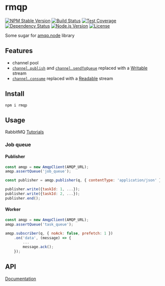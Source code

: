 # rmqp
[![NPM Stable Version][npm-stable-version-image]][npm-url]
[![Build Status][travis-master-image]][travis-url]
[![Test Coverage][codecov-image]][codecov-url-master]
[![Dependency Status][david-image]][david-url-master]
[![Node.js Version][node-version-image]][node-version-url]
[![License][license-image]][license-url]

Some sugar for [amqp.node][github-amqp-node] library

## Features

* channel pool
* [`channel.publish`][amqp-node-publish] and [`channel.sendToQueue`][amqp-node-sendtoqueue] replaced with a [Writable][node-api-stream-writable] stream
* [`channel.consume`][amqp-node-consume] replaced with a [Readable][node-api-stream-readable] stream


## Install
    npm i rmqp

## Usage

RabbitMQ [Tutorials][tutorials-spec]

### Job queue

#### Publisher

```js
const amqp = new AmqpClient(AMQP_URL);
amqp.assertQueue('job_queue');

const publisher = amqp.publisher(q, { contentType: 'application/json' });

publisher.write({taskId: 1, ...});
publisher.write({taskId: 2, ...});
publisher.end();
```

#### Worker

```js
const amqp = new AmqpClient(AMQP_URL);
amqp.assertQueue('task_queue');

amqp.subscriber(q, { noAck: false, prefetch: 1 })
    .on('data', (message) => {
        ...
        message.ack();
    });
```

## API

[Documentation](https://amokrushin.github.io/rmqp)


[npm-stable-version-image]: https://img.shields.io/npm/v/rmqp.svg
[npm-url]: https://npmjs.com/package/rmqp
[travis-master-image]: https://img.shields.io/travis/amokrushin/rmqp/master.svg
[travis-url]: https://travis-ci.org/amokrushin/rmqp
[codecov-image]: https://img.shields.io/codecov/c/github/amokrushin/rmqp/master.svg
[codecov-url-master]: https://codecov.io/github/amokrushin/rmqp?branch=master
[david-image]: https://img.shields.io/david/amokrushin/rmqp.svg
[david-url-master]: https://david-dm.org/amokrushin/rmqp
[node-version-image]: https://img.shields.io/node/v/rmqp.svg
[node-version-url]: https://nodejs.org/en/download/
[license-image]: https://img.shields.io/npm/l/rmqp.svg
[license-url]: https://raw.githubusercontent.com/amokrushin/rmqp/master/LICENSE

[github-amqp-node]:https://github.com/squaremo/amqp.node
[node-api-stream-readable]:https://nodejs.org/dist/latest-v8.x/docs/api/stream.html#stream_readable_streams
[node-api-stream-writable]:https://nodejs.org/dist/latest-v8.x/docs/api/stream.html#stream_writable_streams
[amqp-node-publish]:http://www.squaremobius.net/amqp.node/channel_api.html#channel_publish
[amqp-node-sendtoqueue]:http://www.squaremobius.net/amqp.node/channel_api.html#channel_sendToQueue
[amqp-node-consume]:http://www.squaremobius.net/amqp.node/channel_api.html#channel_consume
[tutorials-spec]:https://github.com/amokrushin/rmqp/blob/master/test/tutorials.spec.js